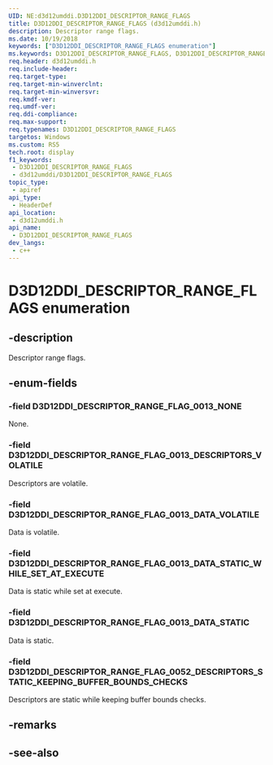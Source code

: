 ```yaml
---
UID: NE:d3d12umddi.D3D12DDI_DESCRIPTOR_RANGE_FLAGS
title: D3D12DDI_DESCRIPTOR_RANGE_FLAGS (d3d12umddi.h)
description: Descriptor range flags.
ms.date: 10/19/2018
keywords: ["D3D12DDI_DESCRIPTOR_RANGE_FLAGS enumeration"]
ms.keywords: D3D12DDI_DESCRIPTOR_RANGE_FLAGS, D3D12DDI_DESCRIPTOR_RANGE_FLAGS,
req.header: d3d12umddi.h
req.include-header: 
req.target-type: 
req.target-min-winverclnt: 
req.target-min-winversvr: 
req.kmdf-ver: 
req.umdf-ver: 
req.ddi-compliance: 
req.max-support: 
req.typenames: D3D12DDI_DESCRIPTOR_RANGE_FLAGS
targetos: Windows
ms.custom: RS5
tech.root: display
f1_keywords:
 - D3D12DDI_DESCRIPTOR_RANGE_FLAGS
 - d3d12umddi/D3D12DDI_DESCRIPTOR_RANGE_FLAGS
topic_type:
 - apiref
api_type:
 - HeaderDef
api_location:
 - d3d12umddi.h
api_name:
 - D3D12DDI_DESCRIPTOR_RANGE_FLAGS
dev_langs:
 - c++
---
```


# D3D12DDI_DESCRIPTOR_RANGE_FLAGS enumeration


## -description

Descriptor range flags.

## -enum-fields

### -field D3D12DDI_DESCRIPTOR_RANGE_FLAG_0013_NONE

None.

### -field D3D12DDI_DESCRIPTOR_RANGE_FLAG_0013_DESCRIPTORS_VOLATILE

Descriptors are volatile.

### -field D3D12DDI_DESCRIPTOR_RANGE_FLAG_0013_DATA_VOLATILE

Data is volatile.

### -field D3D12DDI_DESCRIPTOR_RANGE_FLAG_0013_DATA_STATIC_WHILE_SET_AT_EXECUTE

Data is static while set at execute.

### -field D3D12DDI_DESCRIPTOR_RANGE_FLAG_0013_DATA_STATIC

Data is static.

### -field D3D12DDI_DESCRIPTOR_RANGE_FLAG_0052_DESCRIPTORS_STATIC_KEEPING_BUFFER_BOUNDS_CHECKS

Descriptors are static while keeping buffer bounds checks.

## -remarks

## -see-also

